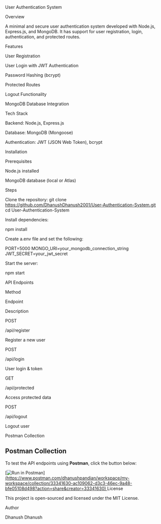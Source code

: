User Authentication System

Overview

A minimal and secure user authentication system developed with Node.js, Express.js, and MongoDB. It has support for user registration, login, authentication, and protected routes.

Features

User Registration

User Login with JWT Authentication

Password Hashing (bcrypt)

Protected Routes

Logout Functionality

MongoDB Database Integration

Tech Stack

Backend: Node.js, Express.js

Database: MongoDB (Mongoose)

Authentication: JWT (JSON Web Token), bcrypt

Installation

Prerequisites

Node.js installed

MongoDB database (local or Atlas)

Steps

Clone the repository:
git clone https://github.com/DhanushDhanush2001/User-Authentication-System.git
cd User-Authentication-System

Install dependencies:

npm install

Create a.env file and set the following:

PORT=5000
MONGO_URI=your_mongodb_connection_string
JWT_SECRET=your_jwt_secret

Start the server:

npm start

API Endpoints

Method

Endpoint

Description

POST

/api/register

Register a new user

POST

/api/login

User login & token

GET

/api/protected

Access protected data

POST

/api/logout

Logout user

Postman Collection

## Postman Collection
To test the API endpoints using **Postman**, click the button below:

[![Run in Postman](https://run.pstmn.io/button.svg)][(https://www.postman.com/dhanushpandian/workspace/my-workspace/collection/33341630-ac109062-d3c3-46ec-9a48-bfe05108d498?action=share&creator=33341630)
](https://api.postman.com/collections/33341630-bfa021ee-fa09-4213-8a71-bc8724534eca?access_key=PMAT-01JNJGDZK4A4MAJSJDM9ZPAXR8)
License

This project is open-sourced and licensed under the MIT License.

Author

Dhanush Dhanush
